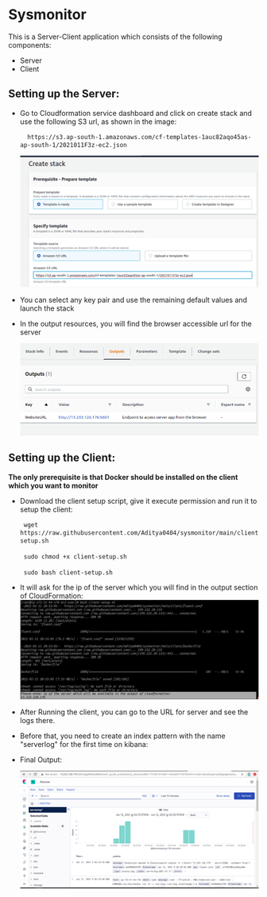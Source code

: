 # Sysmonitor

This is a Server-Client application which consists of the following components:
* Server
* Client

## Setting up the Server:

* Go to Cloudformation service dashboard and click on create stack and use the following S3 url, as shown in the image:

        https://s3.ap-south-1.amazonaws.com/cf-templates-1auc82aqo45as-ap-south-1/2021011F3z-ec2.json

   ![ClouFormationS3URL](/images/cfs3url.png)

* You can select any key pair and use the remaining default values and launch the stack

* In the output resources, you will find the browser accessible url for the server

   ![ServerURL](/images/outputs3.png)

## Setting up the Client:

**The only prerequisite is that Docker should be installed on the client which you want to monitor**

* Download the client setup script, give it execute permission and run it to setup the client:

       wget https://raw.githubusercontent.com/Aditya0404/sysmonitor/main/client/client-setup.sh

       sudo chmod +x client-setup.sh

       sudo bash client-setup.sh

* It will ask for the ip of the server which you will find in the output section of CloudFormation:
   ![ServerIP](/images/serverip.png)


* After Running the client, you can go to the URL for server and see the logs there. 
* Before that, you need to create an index pattern with the name "serverlog" for the first time on kibana:
* Final Output:

   ![KibanaFinal](/images/final.png)
